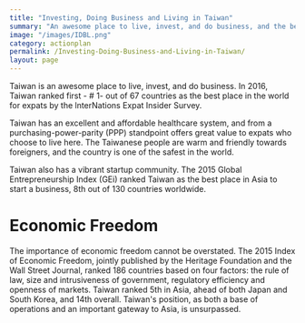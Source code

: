 ```yaml
---
title: "Investing, Doing Business and Living in Taiwan"
summary: "An awesome place to live, invest, and do business, and the best place in the world for expats."
image: "/images/IDBL.png"
category: actionplan
permalink: /Investing-Doing-Business-and-Living-in-Taiwan/
layout: page
---
```



Taiwan is an awesome place to live, invest, and do business. In 2016, Taiwan ranked first - # 1- out of 67 countries as the best place in the world for expats by the lnterNations Expat Insider Survey.

Taiwan has an excellent and affordable healthcare system, and from a purchas­ing-power-parity (PPP) standpoint offers great value to expats who choose to live here. The Taiwanese people are warm and friendly towards foreigners, and the country is one of the safest in the world.

Taiwan also has a vibrant startup community. The 2015 Global Entrepreneurship Index (GEi) ranked Taiwan as the best place in Asia to start a business, 8th out of 130 countries worldwide.

# **Economic Freedom**

The importance of economic freedom cannot be overstated. The 2015 Index of Economic Freedom, jointly published by the Heritage Foundation and the Wall Street Journal, ranked 186 countries based on four factors: the rule of law, size and intrusiveness of govern­ment, regulatory efficiency and openness of markets. Taiwan ranked 5th in Asia, ahead of both Japan and South Korea, and 14th overall. Taiwan&#39;s position, as both a base of operations and an important gateway to Asia, is unsurpassed.